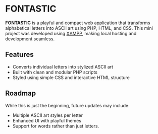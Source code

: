 # FONTASTIC

**FONTASTIC** is a playful and compact web application that transforms alphabetical letters into ASCII art using PHP, HTML, and CSS.
This mini project was developed using [XAMPP](https://www.apachefriends.org/index.html), making local hosting and development seamless.

## Features
- Converts individual letters into stylized ASCII art
- Built with clean and modular PHP scripts
- Styled using simple CSS and interactive HTML structure

## Roadmap
While this is just the beginning, future updates may include:

- Multiple ASCII art styles per letter
- Enhanced UI with playful themes
- Support for words rather than just letters.



